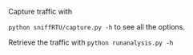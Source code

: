 Capture traffic with 

`python sniffRTU/capture.py -h`
to see all the options.


Retrieve the traffic with `python runanalysis.py -h`